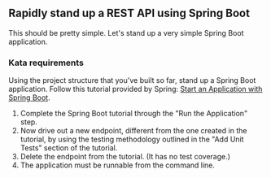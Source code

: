 ## Rapidly stand up a REST API using Spring Boot

This should be pretty simple.  Let's stand up a very simple Spring Boot application.

### Kata requirements

Using the project structure that you've built so far, stand up a Spring Boot application.  Follow this tutorial provided by Spring: [Start an Application with Spring Boot](https://spring.io/guides/gs/spring-boot).

1. Complete the Spring Boot tutorial through the "Run the Application" step.
2. Now drive out a new endpoint, different from the one created in the tutorial, by using the testing methodology outlined in the "Add Unit Tests" section of the tutorial.
3. Delete the endpoint from the tutorial. (It has no test coverage.)
4. The application must be runnable from the command line.

